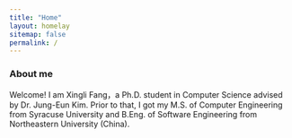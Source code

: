 ```yaml
---
title: "Home"
layout: homelay
sitemap: false
permalink: /
---
```

<!--
### Welcome!

Fluid mechanics spans diverse fields of science and engineering. I am a fluids enthusiast who aspires to become a **computational scientist** and hopes to solve real-world problems with applied mathematics and numerical simulations.
In the past, I have had the pleasure to work in diverse fields of fluid mechanics and numerical methods such as <a href="{{ site.url }}{{ site.baseurl }}/papers/shadab_fifthWENO_CnF_2019.pdf" target="_blank">high order methods</a>, laminar & turbulent combustion, <a href="{{ site.url }}{{ site.baseurl }}/papers/shadab_Scramjet_2017.pdf" target="_blank">hypersonic flows</a>, 
and <a href="https://meetings.aps.org/Meeting/DFD20/Session/S03.3" target="_blank">viscoelastic fluids</a>.
Currently, I am investigating multiple fluid flow problems in earth and plantary sciences such as **firn densification due to melt percolation** as a part of the *University of Texas Institute for Geophysics Graduate Student fellowship* 
and **melt percolation during core formation in planetesimals** through *NASA Emerging World Grant*. I am also collaborating with <a href="https://www.ig.utexas.edu/students/eric-hiatt/" target="_blank">Eric Hiatt</a> from Jackson School of Geosciences to investigate the <a href="https://agu.confex.com/agu/fm20/webprogram/Paper712914.html" target="_blank">post-impact hydrothermal systems on early Mars</a>.

<div class="container">
<div class="row">
<center>
<iframe src="https://player.vimeo.com/video/523324084?autoplay=1&loop=1&autopause=0&muted=1&quality=360p&background=1" width="400" height="400" style="border-style:solid;border-radius:5px;" frameborder="0" allow="autoplay"></iframe>
<br>Filling of impact-formed crater lake on Mars. <br/>
Hiatt, Shadab et al., <i>AGU Fall Meeting</i> (2020)
</center>
</div>
</div>
<br/>
-->
### About me

Welcome! I am Xingli Fang，a Ph.D. student in Computer Science advised by Dr. Jung-Eun Kim. Prior to that, I got my M.S. of Computer Engineering from Syracuse University and B.Eng. of Software Engineering from Northeastern University (China).
